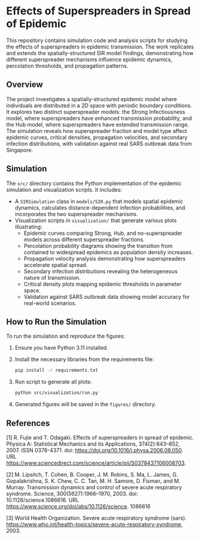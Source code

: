 # Effects of Superspreaders in Spread of Epidemic

This repository contains simulation code and analysis scripts for studying the effects of superspreaders in epidemic transmission. The work replicates and extends the spatially-structured SIR model findings, demonstrating how different superspreader mechanisms influence epidemic dynamics, percolation thresholds, and propagation patterns.

## Overview

The project investigates a spatially-structured epidemic model where individuals are distributed in a 2D space with periodic boundary conditions. It explores two distinct superspreader models: the Strong Infectiousness model, where superspreaders have enhanced transmission probability, and the Hub model, where superspreaders have extended transmission range. The simulation reveals how superspreader fraction and model type affect epidemic curves, critical densities, propagation velocities, and secondary infection distributions, with validation against real SARS outbreak data from Singapore.

## Simulation

The `src/` directory contains the Python implementation of the epidemic simulation and visualization scripts. It includes:

- A `SIRSimulation` class in `models/SIR.py` that models spatial epidemic dynamics, calculates distance-dependent infection probabilities, and incorporates the two superspreader mechanisms.
- Visualization scripts in `visualization/` that generate various plots illustrating:
  - Epidemic curves comparing Strong, Hub, and no-superspreader models across different superspreader fractions.
  - Percolation probability diagrams showing the transition from contained to widespread epidemics as population density increases.
  - Propagation velocity analysis demonstrating how superspreaders accelerate spatial spread.
  - Secondary infection distributions revealing the heterogeneous nature of transmission.
  - Critical density plots mapping epidemic thresholds in parameter space.
  - Validation against SARS outbreak data showing model accuracy for real-world scenarios.

## How to Run the Simulation

To run the simulation and reproduce the figures:

1. Ensure you have Python 3.11 installed.
2. Install the necessary libraries from the requirements file:

   ```bash
   pip install -r requirements.txt
   ```

3. Run script to generate all plots:

   ```bash
   python src/visualization/run.py
   ```

4. Generated figures will be saved in the `figures/` directory.

## References

[1]  R. Fujie and T. Odagaki. Effects of superspreaders in spread of epidemic. Physica A: Statistical Mechanics and its Applications, 374(2):843–852, 2007. ISSN 0378-4371. doi: https://doi.org/10.1016/j.physa.2006.08.050. URL https://www.sciencedirect.com/science/article/pii/S0378437106008703.

[2] M. Lipsitch, T. Cohen, B. Cooper, J. M. Robins, S. Ma, L. James, G. Gopalakrishna, S. K. Chew, C. C. Tan, M. H. Samore, D. Fisman, and M. Murray. Transmission dynamics and
control of severe acute respiratory syndrome. Science, 300(5627):1966–1970, 2003. doi: 10.1126/science.1086616. URL https://www.science.org/doi/abs/10.1126/science.
1086616

[3] World Health Organization. Severe acute respiratory syndrome (sars). https://www.who.int/health-topics/severe-acute-respiratory-syndrome, 2003.